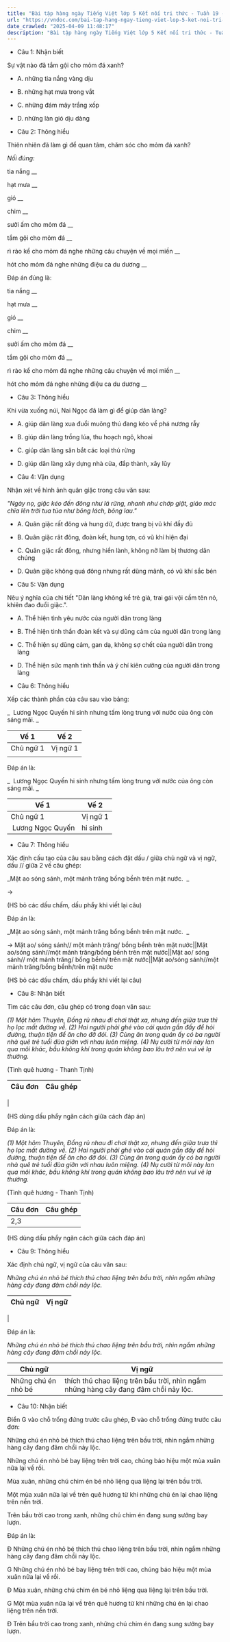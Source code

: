 ```yaml
---
title: "Bài tập hàng ngày Tiếng Việt lớp 5 Kết nối tri thức - Tuần 19 - Thứ 3 gồm các câu hỏi tổng hợp nội dung Đọc hiểu văn bản và Luyện từ và câu được học ở Tuần 19 trong chương trình Tiếng Việt lớp 5 Tập 2 Kết nối tri thức."
url: "https://vndoc.com/bai-tap-hang-ngay-tieng-viet-lop-5-ket-noi-tri-thuc-tuan-19-thu-3-333500"
date_crawled: "2025-04-09 11:48:17"
description: "Bài tập hàng ngày Tiếng Việt lớp 5 Kết nối tri thức - Tuần 19 - Thứ 3 gồm các câu hỏi tổng hợp nội dung Đọc hiểu văn bản và Luyện từ và câu được học ở Tuần 19 trong chương trình Tiếng Việt lớp 5 Tập 2 Kết nối tri thức."
---
```


* Câu 1:  Nhận biết

Sự vật nào đã tắm gội cho mỏm đá xanh?

  * A. những tia nắng vàng dịu 
  * B. những hạt mưa trong vắt 
  * C. những đám mây trắng xốp 
  * D. những làn gió dịu dàng 



* Câu 2:  Thông hiểu

Thiên nhiên đã làm gì để quan tâm, chăm sóc cho mỏm đá xanh?

_Nối đúng:_

tia nắng  __

hạt mưa __

gió __

chim __

sưởi ấm cho mỏm đá __

tắm gội cho mỏm đá __

rì rào kể cho mỏm đá nghe những câu chuyện về mọi miền __

hót cho mỏm đá nghe những điệu ca du dương __

Đáp án đúng là:

tia nắng __

hạt mưa __

gió __

chim __

sưởi ấm cho mỏm đá __

tắm gội cho mỏm đá __

rì rào kể cho mỏm đá nghe những câu chuyện về mọi miền __

hót cho mỏm đá nghe những điệu ca du dương __

* Câu 3: Thông hiểu

Khi vừa xuống núi, Nai Ngọc đã làm gì để giúp dân làng?

  * A. giúp dân làng xua đuổi muông thú đang kéo về phá nương rẫy 
  * B. giúp dân làng trồng lúa, thu hoạch ngô, khoai 
  * C. giúp dân làng săn bắt các loại thú rừng 
  * D. giúp dân làng xây dựng nhà cửa, đắp thành, xây lũy 



* Câu 4:  Vận dụng

Nhận xét về hình ảnh quân giặc trong câu văn sau:

_"Ngày nọ, giặc kéo đến đông như lá rừng, nhanh như chớp giật, giáo mác chĩa lên trời tua tủa như bông lách, bông lau."_

  * A. Quân giặc rất đông và hung dữ, được trang bị vũ khí đầy đủ 
  * B. Quân giặc rât đông, đoàn kết, hung tợn, có vũ khí hiện đại 
  * C. Quân giặc rất đông, nhưng hiền lành, không nỡ làm bị thương dân chúng 
  * D. Quân giặc không quá đông nhưng rất dũng mãnh, có vũ khí sắc bén 



* Câu 5:  Vận dụng

Nêu ý nghĩa của chi tiết "Dân làng không kể trẻ già, trai gái vội cầm tên nỏ, khiên đao đuổi giặc.".

  * A. Thể hiện tình yêu nước của người dân trong làng 
  * B. Thể hiện tinh thần đoàn kết và sự dũng cảm của người dân trong làng 
  * C. Thể hiện sự dũng cảm, gan dạ, không sợ chết của người dân trong làng 
  * D. Thể hiện sức mạnh tinh thần và ý chí kiên cường của người dân trong làng 



* Câu 6:  Thông hiểu

Xếp các thành phần của câu sau vào bảng:

_  Lương Ngọc Quyến hi sinh nhưng tấm lòng trung với nước của ông còn sáng mãi. _

**Vế 1**| **Vế 2**  
---|---  
Chủ ngữ 1| Vị ngữ 1| Chủ ngữ 2| Vị ngữ 2  
| | |   
  
Đáp án là:

_  Lương Ngọc Quyến hi sinh nhưng tấm lòng trung với nước của ông còn sáng mãi. _

**Vế 1**| **Vế 2**  
---|---  
Chủ ngữ 1| Vị ngữ 1| Chủ ngữ 2| Vị ngữ 2  
 Lương Ngọc Quyến| hi sinh| tấm lòng trung với nước của ông| còn sáng mãi  
  
* Câu 7:  Thông hiểu

Xác định cấu tạo của câu sau bằng cách đặt dấu / giữa chủ ngữ và vị ngữ, dấu // giữa 2 vế câu ghép:

_Mặt ao sóng sánh, một mảnh trăng bồng bềnh trên mặt nước.  _

→ 

(HS bỏ các dấu chấm, dấu phẩy khi viết lại câu)

Đáp án là:

_Mặt ao sóng sánh, một mảnh trăng bồng bềnh trên mặt nước.  _

→ Mặt ao/ sóng sánh// một mảnh trăng/ bồng bềnh trên mặt nước||Mặt ao/sóng sánh//một mảnh trăng/bồng bềnh trên mặt nước||Mặt ao/ sóng sánh// một mảnh trăng/ bồng bềnh/ trên mặt nước||Mặt ao/sóng sánh//một mảnh trăng/bồng bềnh/trên mặt nước

(HS bỏ các dấu chấm, dấu phẩy khi viết lại câu)

* Câu 8:  Nhận biết

Tìm các câu đơn, câu ghép có trong đoạn văn sau:

_(1) Một hôm Thuyên, Đồng rủ nhau đi chơi thật xa, nhưng đến giữa trưa thì họ lạc mất đường về. (2) Hai người phải ghé vào cái quán gần đấy để hỏi đường, thuận tiện để ăn cho đỡ đói. (3) Cùng ăn trong quán ấy có ba người nhà quê trẻ tuổi đùa giỡn với nhau luôn miệng. (4) Nụ cười từ môi này lan qua môi khác, bầu không khí trong quán không bao lâu trở nên vui vẻ lạ thường._

(Tình quê hương - Thanh Tịnh)

**Câu đơn**| **Câu ghép**  
---|---  
|   
  
(HS dùng dấu phẩy ngăn cách giữa cách đáp án)

Đáp án là:

_(1) Một hôm Thuyên, Đồng rủ nhau đi chơi thật xa, nhưng đến giữa trưa thì họ lạc mất đường về. (2) Hai người phải ghé vào cái quán gần đấy để hỏi đường, thuận tiện để ăn cho đỡ đói. (3) Cùng ăn trong quán ấy có ba người nhà quê trẻ tuổi đùa giỡn với nhau luôn miệng. (4) Nụ cười từ môi này lan qua môi khác, bầu không khí trong quán không bao lâu trở nên vui vẻ lạ thường._

(Tình quê hương - Thanh Tịnh)

**Câu đơn**| **Câu ghép**  
---|---  
2,3||(2),(3)| (1),(4)||1,4  
  
(HS dùng dấu phẩy ngăn cách giữa cách đáp án)

* Câu 9:  Thông hiểu

Xác định chủ ngữ, vị ngữ của câu văn sau:

_Những chú én nhỏ bé thích thú chao liệng trên bầu trời, nhìn ngắm những hàng cây đang đâm chồi nảy lộc._

**Chủ ngữ**| **Vị ngữ**  
---|---  
|   
  
Đáp án là:

_Những chú én nhỏ bé thích thú chao liệng trên bầu trời, nhìn ngắm những hàng cây đang đâm chồi nảy lộc._

**Chủ ngữ**| **Vị ngữ**  
---|---  
Những chú én nhỏ bé| thích thú chao liệng trên bầu trời, nhìn ngắm những hàng cây đang đâm chồi nảy lộc.||thích thú chao liệng trên bầu trời, nhìn ngắm những hàng cây đang đâm chồi nảy lộc  
  
* Câu 10:  Nhận biết

Điền G vào chỗ trống đứng trước câu ghép, Đ vào chỗ trống đứng trước câu đơn:

Những chú én nhỏ bé thích thú chao liệng trên bầu trời, nhìn ngắm những hàng cây đang đâm chồi nảy lộc.

Những chú én nhỏ bé bay liệng trên trời cao, chúng báo hiệu một mùa xuân nữa lại về rồi.

Mùa xuân, những chú chim én bé nhỏ liệng qua liệng lại trên bầu trời.

Một mùa xuân nữa lại về trên quê hương từ khi những chú én lại chao liệng trên nền trời.

Trên bầu trời cao trong xanh, những chú chim én đang sung sướng bay lượn.

Đáp án là:

Đ Những chú én nhỏ bé thích thú chao liệng trên bầu trời, nhìn ngắm những hàng cây đang đâm chồi nảy lộc.

G Những chú én nhỏ bé bay liệng trên trời cao, chúng báo hiệu một mùa xuân nữa lại về rồi.

Đ Mùa xuân, những chú chim én bé nhỏ liệng qua liệng lại trên bầu trời.

G Một mùa xuân nữa lại về trên quê hương từ khi những chú én lại chao liệng trên nền trời.

Đ Trên bầu trời cao trong xanh, những chú chim én đang sung sướng bay lượn.
